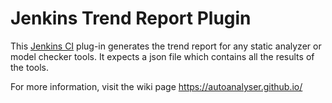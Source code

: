 Jenkins Trend Report Plugin
===========================

This [Jenkins CI](http://jenkins-ci.org/) plug-in generates the trend report for any static analyzer or model checker tools.
It expects a json file which contains all the results of the tools.

For more information, visit the wiki page <https://autoanalyser.github.io/>
